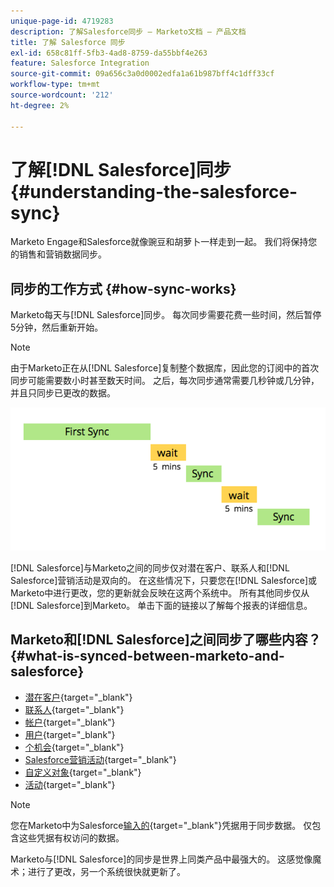 ```yaml
---
unique-page-id: 4719283
description: 了解Salesforce同步 — Marketo文档 — 产品文档
title: 了解 Salesforce 同步
exl-id: 658c81ff-5fb3-4ad8-8759-da55bbf4e263
feature: Salesforce Integration
source-git-commit: 09a656c3a0d0002edfa1a61b987bff4c1dff33cf
workflow-type: tm+mt
source-wordcount: '212'
ht-degree: 2%

---
```


# 了解[!DNL Salesforce]同步 {#understanding-the-salesforce-sync}

Marketo Engage和Salesforce就像豌豆和胡萝卜一样走到一起。 我们将保持您的销售和营销数据同步。

## 同步的工作方式 {#how-sync-works}

Marketo每天与[!DNL Salesforce]同步。 每次同步需要花费一些时间，然后暂停5分钟，然后重新开始。

>[!NOTE]
>
>由于Marketo正在从[!DNL Salesforce]复制整个数据库，因此您的订阅中的首次同步可能需要数小时甚至数天时间。 之后，每次同步通常需要几秒钟或几分钟，并且只同步已更改的数据。

![](assets/sync-illustration.png)

[!DNL Salesforce]与Marketo之间的同步仅对潜在客户、联系人和[!DNL Salesforce]营销活动是双向的。 在这些情况下，只要您在[!DNL Salesforce]或Marketo中进行更改，您的更新就会反映在这两个系统中。 所有其他同步仅从[!DNL Salesforce]到Marketo。 单击下面的链接以了解每个报表的详细信息。

## Marketo和[!DNL Salesforce]之间同步了哪些内容？ {#what-is-synced-between-marketo-and-salesforce}

* [潜在客户](/help/marketo/product-docs/crm-sync/salesforce-sync/sfdc-sync-details/sfdc-sync-lead-sync.md){target="_blank"}
* [联系人](/help/marketo/product-docs/crm-sync/salesforce-sync/sfdc-sync-details/sfdc-sync-contact-sync.md){target="_blank"}
* [帐户](/help/marketo/product-docs/crm-sync/salesforce-sync/sfdc-sync-details/sfdc-sync-account-sync.md){target="_blank"}
* [用户](/help/marketo/product-docs/crm-sync/salesforce-sync/sfdc-sync-details/sfdc-sync-lead-account-owner-sync.md){target="_blank"}
* [个机会](/help/marketo/product-docs/crm-sync/salesforce-sync/sfdc-sync-details/sfdc-sync-opportunity-sync.md){target="_blank"}
* [Salesforce营销活动](/help/marketo/product-docs/crm-sync/salesforce-sync/sfdc-sync-details/sfdc-sync-campaign-sync.md){target="_blank"}
* [自定义对象](/help/marketo/product-docs/crm-sync/salesforce-sync/sfdc-sync-details/sfdc-sync-custom-object-sync.md){target="_blank"}
* [活动](/help/marketo/product-docs/crm-sync/salesforce-sync/sfdc-sync-details/sfdc-sync-activity-sync.md){target="_blank"}

>[!NOTE]
>
>您在Marketo中为Salesforce[输入的](/help/marketo/product-docs/crm-sync/salesforce-sync/setup/enterprise-unlimited-edition/step-2-of-3-create-a-salesforce-user-for-marketo-enterprise-unlimited.md){target="_blank"}凭据用于同步数据。 仅包含这些凭据有权访问的数据。

Marketo与[!DNL Salesforce]的同步是世界上同类产品中最强大的。 这感觉像魔术；进行了更改，另一个系统很快就更新了。

